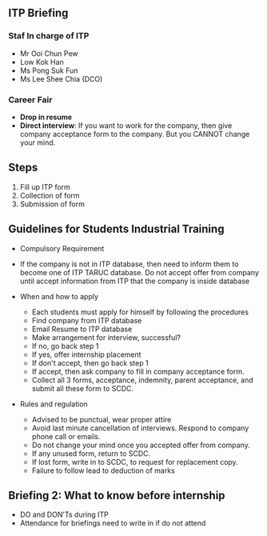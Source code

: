 ## ITP Briefing

### Staf In charge of ITP

- Mr Ooi Chun Pew
- Low Kok Han
- Ms Pong Suk Fun
- Ms Lee Shee Chia (DCO)

### Career Fair

- **Drop in resume**
- **Direct interview**: If you want to work for the company, then give company acceptance form to the company. But you CANNOT change your mind. 

## Steps

1. Fill up ITP form
2. Collection of form
3. Submission of form

## Guidelines for Students Industrial Training

- Compulsory Requirement
- If the company is not in ITP database, then need to inform them to become one of ITP TARUC database. Do not accept offer from company until accept information from ITP that the company is inside database

- When and how to apply
  - Each students must apply for himself by following the procedures
  - Find company from ITP database
  - Email Resume to ITP database
  - Make arrangement for interview, successful?
  - If no, go back step 1
  - If yes, offer internship placement
  - If don't accept, then go back step 1
  - If accept, then ask company to fill in company acceptance form.
  - Collect all 3 forms, acceptance, indemnity, parent acceptance, and submit all these form to SCDC.
- Rules and regulation
  - Advised to be punctual, wear proper attire
  - Avoid last minute cancellation of interviews. Respond to company phone call or emails.
  - Do not change your mind once you accepted offer from company.
  - If any unused form, return to SCDC.
  - If lost form, write in to SCDC, to request for replacement copy.
  - Failure to follow lead to deduction of marks

## Briefing 2: What to know before internship

- DO and DON'Ts during ITP
- Attendance for briefings need to write in if do not attend

